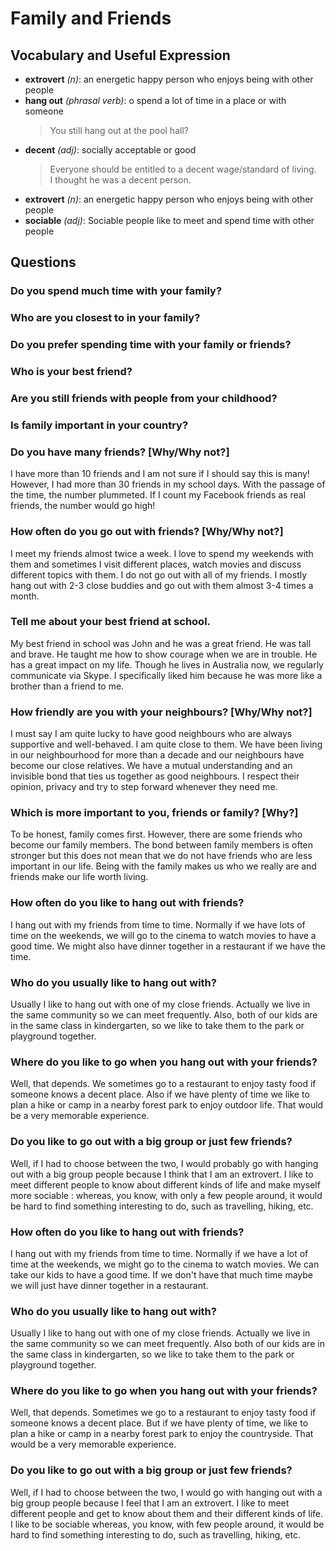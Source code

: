# Family and Friends
## Vocabulary and Useful Expression
* **extrovert** *(n)*: an energetic happy person who enjoys being with other people
* **hang out** *(phrasal verb)*: o spend a lot of time in a place or with someone
    > You still hang out at the pool hall?
* **decent** *(adj)*: socially acceptable or good
    > Everyone should be entitled to a decent wage/standard of living.  
    > I thought he was a decent person.
* **extrovert** *(n)*: an energetic happy person who enjoys being with other people
* **sociable** *(adj)*: Sociable people like to meet and spend time with other people
## Questions
### Do you spend much time with your family?
### Who are you closest to in your family?
### Do you prefer spending time with your family or friends?
### Who is your best friend?
### Are you still friends with people from your childhood?
### Is family important in your country?
### Do you have many friends? [Why/Why not?]
I have more than 10 friends and I am not sure if I should say this is many! However, I had more than 30 friends in my school days. With the passage of the time, the number plummeted. If I count my Facebook friends as real friends, the number would go high!
### How often do you go out with friends? [Why/Why not?]
I meet my friends almost twice a week. I love to spend my weekends with them and sometimes I visit different places, watch movies and discuss different topics with them. I do not go out with all of my friends. I mostly hang out with 2-3 close buddies and go out with them almost 3-4 times a month.
### Tell me about your best friend at school.
My best friend in school was John and he was a great friend. He was tall and brave. He taught me how to show courage when we are in trouble. He has a great impact on my life. Though he lives in Australia now, we regularly communicate via Skype. I specifically liked him because he was more like a brother than a friend to me.
### How friendly are you with your neighbours? [Why/Why not?]
I must say I am quite lucky to have good neighbours who are always supportive and well-behaved. I am quite close to them. We have been living in our neighbourhood for more than a decade and our neighbours have become our close relatives. We have a mutual understanding and an invisible bond that ties us together as good neighbours. I respect their opinion, privacy and try to step forward whenever they need me.
### Which is more important to you, friends or family? [Why?]
To be honest, family comes first. However, there are some friends who become our family members. The bond between family members is often stronger but this does not mean that we do not have friends who are less important in our life. Being with the family makes us who we really are and friends make our life worth living.
### How often do you like to hang out with friends? 
I hang out with my friends from time to time. Normally if we have lots of time on the weekends, we will go to the cinema to watch movies to have a good time. We might also have dinner together in a restaurant if we have the time.
### Who do you usually like to hang out with? 
Usually I like to hang out with one of my close friends. Actually we live in the same community so we can meet frequently. Also, both of our kids are in the same class in kindergarten, so we like to take them to the park or playground together.
### Where do you like to go when you hang out with your friends? 
Well, that depends. We sometimes go to a restaurant to enjoy tasty food if someone knows a decent place. Also if we have plenty of time we like to plan a hike or camp in a nearby forest park to enjoy outdoor life. That would be a very memorable experience.
### Do you like to go out with a big group or just few friends? 
Well, if I had to choose between the two, I would probably go with hanging out with a big group people because I think that I am an extrovert. I like to meet different people to know about different kinds of life and make myself more sociable : whereas, you know, with only a few people around, it would be hard to find something interesting to do, such as travelling, hiking, etc.
### How often do you like to hang out with friends? 
I hang out with my friends from time to time. Normally if we have a lot of time at the weekends, we might go to the cinema to watch movies. We can take our kids to have a good time. If we don't have that much time maybe we will just have dinner together in a restaurant.
### Who do you usually like to hang out with? 
Usually I like to hang out with one of my close friends. Actually we live in the same community so we can meet frequently. Also both of our kids are in the same class in kindergarten, so we like to take them to the park or playground together.
### Where do you like to go when you hang out with your friends? 
Well, that depends. Sometimes we go to a restaurant to enjoy tasty food if someone knows a decent place. But if we have plenty of time, we like to plan a hike or camp in a nearby forest park to enjoy the countryside. That would be a very memorable experience.
### Do you like to go out with a big group or just few friends? 
Well, if I had to choose between the two, I would go with hanging out with a big group people because I feel that I am an extrovert. I like to meet different people and get to know about them and their different kinds of life. I like to be sociable whereas, you know, with few people around, it would be hard to find something interesting to do, such as travelling, hiking, etc.
